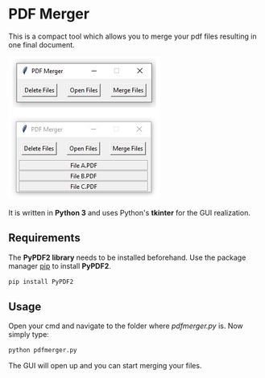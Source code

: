 # PDF Merger

This is a compact tool which allows you to merge your pdf files resulting in one final document.

![PDF Merger](GUI.jpg?raw=true)

It is written in **Python 3** and uses Python's **tkinter** for the GUI realization. 

## Requirements

The **PyPDF2 library** needs to be installed beforehand.
Use the package manager [pip](https://pip.pypa.io/en/stable/) to install **PyPDF2**.

```bash
pip install PyPDF2
```

## Usage

Open your cmd and navigate to the folder where *pdfmerger.py* is. Now simply type:

```bash
python pdfmerger.py
```

The GUI will open up and you can start merging your files.